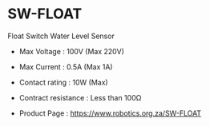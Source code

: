 # SW-FLOAT
Float Switch Water Level Sensor

- Max Voltage : 100V (Max 220V)
- Max Current : 0.5A (Max 1A)
- Contact rating : 10W (Max)
- Contract resistance : Less than 100Ω

- Product Page : https://www.robotics.org.za/SW-FLOAT
